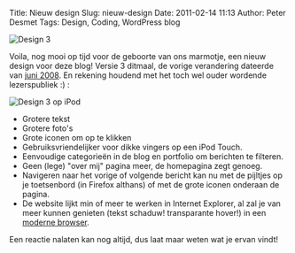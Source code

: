 Title: Nieuw design
Slug: nieuw-design
Date: 2011-02-14 11:13
Author: Peter Desmet
Tags: Design, Coding, WordPress blog

![Design 3](|filename|/images/2011-design-v3-homepage.png)

Voila, nog mooi op tijd voor de geboorte van ons marmotje, een nieuw design voor deze blog! Versie 3 ditmaal, de vorige verandering dateerde van [juni 2008](|filename|/2008/tijd-voor-een-nieuwe-zomerjurk.md). En rekening houdend met het toch wel ouder wordende lezerspubliek :) :

![Design 3 op iPod](|filename|/images/2011-design-v3-ipod.png)

* Grotere tekst
* Grotere foto's
* Grote iconen om op te klikken
* Gebruiksvriendelijker voor dikke vingers op een iPod Touch.
* Eenvoudige categorieën in de blog en portfolio om berichten te filteren.
* Geen (lege) "over mij" pagina meer, de homepagina zegt genoeg.
* Navigeren naar het vorige of volgende bericht kan nu met de pijltjes op je toetsenbord (in Firefox althans) of met de grote iconen onderaan de pagina.
* De website lijkt min of meer te werken in Internet Explorer, al zal je van meer kunnen genieten (tekst schaduw! transparante hover!) in een [moderne browser](http://www.whatbrowser.org/nl/).

Een reactie nalaten kan nog altijd, dus laat maar weten wat je ervan vindt!